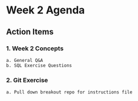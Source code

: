 # Week 2 Agenda

## Action Items

### 1. Week 2 Concepts  
	a. General Q&A  
	b. SQL Exercise Questions    
### 2. Git Exercise 
	a. Pull down breakout repo for instructions file  
